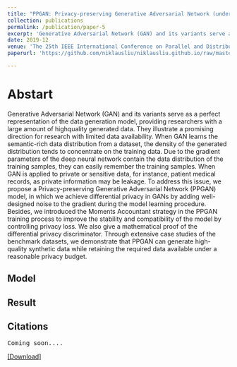 ```yaml
---
title: "PPGAN: Privacy-preserving Generative Adversarial Network (under review)"
collection: publications
permalink: /publication/paper-5
excerpt: 'Generative Adversarial Network (GAN) and its variants serve as a perfect representation of the data generation model, providing researchers with a large amount of highquality generated data. They illustrate a promising direction for research with limited data availability. When GAN learns the semantic-rich data distribution from a dataset, the density of the generated distribution tends to concentrate on the training data. Due to the gradient parameters of the deep neural network contain the data distribution of the training samples, they can easily remember the training samples. When GAN is applied to private or sensitive data, for instance, patient medical records, as private information may be leakage. To address this issue, we propose a Privacy-preserving Generative Adversarial Network (PPGAN) model, in which we achieve differential privacy in GANs by adding well-designed noise to the gradient during the model learning procedure. Besides, we introduced the Moments Accountant strategy in the PPGAN training process to improve the stability and compatibility of the model by controlling privacy loss. We also give a mathematical proof of the differential privacy discriminator. Through extensive case studies of the benchmark datasets, we demonstrate that PPGAN can generate high-quality synthetic data while retaining the required data available under a reasonable privacy budget.'
date: 2019-12
venue: 'The 25th IEEE International Conference on Parallel and Distributed Systems (ICPADS) (CCF-C, Core-B Conference)'
paperurl: 'https://github.com/niklausliu/niklausliu.github.io/raw/master/files/ICPADS2019_paper_194.pdf'

---
```

# Abstart
Generative Adversarial Network (GAN) and its variants serve as a perfect representation of the data generation model, providing researchers with a large amount of highquality generated data. They illustrate a promising direction for research with limited data availability. When GAN learns the semantic-rich data distribution from a dataset, the density of the generated distribution tends to concentrate on the training data. Due to the gradient parameters of the deep neural network contain the data distribution of the training samples, they can easily remember the training samples. When GAN is applied to private or sensitive data, for instance, patient medical records, as private information may be leakage. To address this issue, we propose a Privacy-preserving Generative Adversarial Network (PPGAN) model, in which we achieve differential privacy in GANs by adding well-designed noise to the gradient during the model learning procedure. Besides, we introduced the Moments Accountant strategy in the PPGAN training process to improve the stability and compatibility of the model by controlling privacy loss. We also give a mathematical proof of the differential privacy discriminator. Through extensive case studies of the benchmark datasets, we demonstrate that PPGAN can generate high-quality synthetic data while retaining the required data available under a reasonable privacy budget.

## Model

## Result

## Citations
<pre>
Coming soon....
</pre>

[[Download]](https://github.com/niklausliu/niklausliu.github.io/raw/master/files/ICPADS2019_paper_194.pdf)
